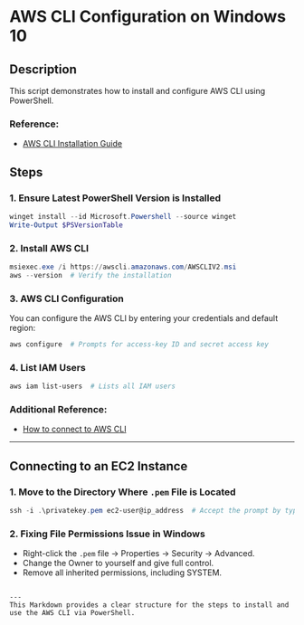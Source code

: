 # AWS CLI Configuration on Windows 10

## Description
This script demonstrates how to install and configure AWS CLI using PowerShell.

### Reference:
- [AWS CLI Installation Guide](https://docs.aws.amazon.com/cli/latest/userguide/getting-started-install.html)
  
## Steps

### 1. Ensure Latest PowerShell Version is Installed
```powershell
winget install --id Microsoft.Powershell --source winget
Write-Output $PSVersionTable
```

### 2. Install AWS CLI
```powershell
msiexec.exe /i https://awscli.amazonaws.com/AWSCLIV2.msi
aws --version  # Verify the installation
```

### 3. AWS CLI Configuration
You can configure the AWS CLI by entering your credentials and default region:
```powershell
aws configure  # Prompts for access-key ID and secret access key
```

### 4. List IAM Users
```powershell
aws iam list-users  # Lists all IAM users
```

### Additional Reference:
- [How to connect to AWS CLI](https://www.youtube.com/watch?v=hYtYaFVWcCU)

---

## Connecting to an EC2 Instance

### 1. Move to the Directory Where `.pem` File is Located
```powershell
ssh -i .\privatekey.pem ec2-user@ip_address  # Accept the prompt by typing 'yes'
```

### 2. Fixing File Permissions Issue in Windows
- Right-click the `.pem` file → Properties → Security → Advanced.
- Change the Owner to yourself and give full control.
- Remove all inherited permissions, including SYSTEM.
```

--- 
This Markdown provides a clear structure for the steps to install and use the AWS CLI via PowerShell.
